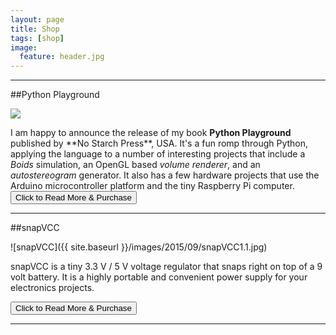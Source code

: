 ```yaml
---
layout: page
title: Shop
tags: [shop]
image:
  feature: header.jpg
---
```

<hr/>

##Python Playground

<p>
<img src="{{ site.baseurl }}/images/2014/07/pp-cover.jpg"/>
</p>
I am happy to announce the release of my book <strong>Python Playground</strong> published by **No Starch Press**, USA. It's a fun romp through Python, applying the language to a number of interesting projects that include a <em>Boids</em> simulation, an OpenGL based <em>volume renderer</em>, and an <em>autostereogram</em> generator. It also has a few hardware projects that use the Arduino microcontroller platform and the tiny Raspberry Pi computer. 

<form action="http://www.nostarch.com/pythonplayground">
    <input type="submit" value="Click to Read More & Purchase">
</form>
<hr />
##snapVCC

![snapVCC]({{ site.baseurl }}/images/2015/09/snapVCC1.1.jpg)

snapVCC is a tiny 3.3 V / 5 V voltage regulator that snaps right on top of
a 9 volt battery. It is a highly portable and convenient power supply for
your electronics projects. 

<form action="https://www.crowdsupply.com/electronut/snapvcc">
    <input type="submit" value="Click to Read More & Purchase">
</form>
<hr />
